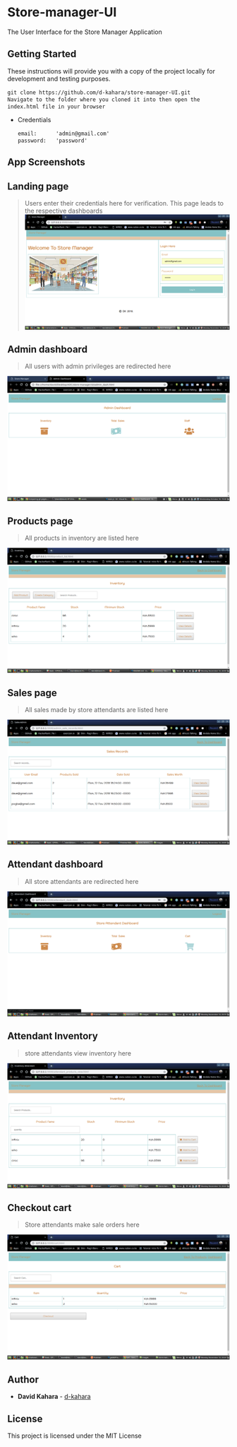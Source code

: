 # Store-manager-UI

The User Interface for the Store Manager Application 

## Getting Started

These instructions will provide you with a copy of the project locally for development and testing purposes.

```
git clone https://github.com/d-kahara/store-manager-UI.git
Navigate to the folder where you cloned it into then open the index.html file in your browser
```
* Credentials
    ```
    email:      'admin@gmail.com'
    password:   'password'
    ```

## App Screenshots 

## Landing page

> Users enter their credentials here for verification. This page leads to the respective dashboards
![index page](assets/images/login.png)




## Admin dashboard

> All users with admin privileges are redirected here

![index page](assets/images/admin_dash.png)


## Products page

> All products in inventory are listed here

![index page](assets/images/inventory-admin.png)


## Sales page

> All sales made by store attendants are listed here

![index page](assets/images/admin-sales.png)

## Attendant dashboard

> All store attendants are redirected here

![index page](assets/images/attendant-dash.png)


## Attendant Inventory

> store attendants view inventory here

![index page](assets/images/products-cart.png)



## Checkout cart

> Store attendants make sale orders here

![index page](assets/images/cart2.png)

## Author

- **David Kahara**   - [d-kahara](https://github.com/d-kahara)


## License

This project is licensed under the MIT License